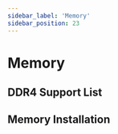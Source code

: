 ```yaml
---
sidebar_label: 'Memory'
sidebar_position: 23
---
```

# Memory

## DDR4 Support List

## Memory Installation